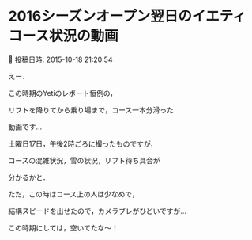 # 2016シーズンオープン翌日のイエティコース状況の動画

📅 投稿日時: 2015-10-18 21:20:54

えー．


この時期のYetiのレポート恒例の，


リフトを降りてから乗り場まで，コース一本分滑った


動画です…





土曜日17日，午後2時ごろに撮ったものですが，


コースの混雑状況，雪の状況，リフト待ち具合が


分かるかと．





ただ，この時はコース上の人は少なめで，


結構スピードを出せたので，カメラブレがひどいですが…








この時期にしては，空いてたな～！
